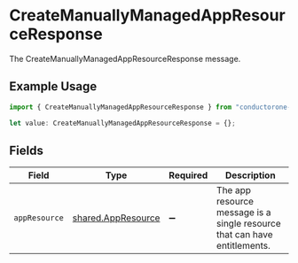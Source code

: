 # CreateManuallyManagedAppResourceResponse

The CreateManuallyManagedAppResourceResponse message.

## Example Usage

```typescript
import { CreateManuallyManagedAppResourceResponse } from "conductorone-sdk-typescript/sdk/models/shared";

let value: CreateManuallyManagedAppResourceResponse = {};
```

## Fields

| Field                                                                     | Type                                                                      | Required                                                                  | Description                                                               |
| ------------------------------------------------------------------------- | ------------------------------------------------------------------------- | ------------------------------------------------------------------------- | ------------------------------------------------------------------------- |
| `appResource`                                                             | [shared.AppResource](../../../sdk/models/shared/appresource.md)           | :heavy_minus_sign:                                                        | The app resource message is a single resource that can have entitlements. |